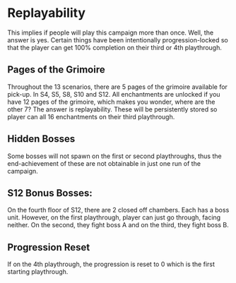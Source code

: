 # Replayability

This implies if people will play this campaign more than once. Well, the answer is yes.
Certain things have been intentionally progression-locked so that the player can get 100% completion on their third or 4th playthrough.

## Pages of the Grimoire

Throughout the 13 scenarios, there are 5 pages of the grimoire available for pick-up. In S4, S5, S8, S10 and S12. All enchantments are unlocked if you have 12 pages of the grimoire, which makes you wonder, where are the other 7? The answer is replayability. These will be persistently stored so player can all 16 enchantments on their third playthrough.

## Hidden Bosses

Some bosses will not spawn on the first or second playthroughs, thus the end-achievement of these are not obtainable in just one run of the campaign.

## S12 Bonus Bosses:

On the fourth floor of S12, there are 2 closed off chambers. Each has a boss unit. However, on the first playthrough, player can just go through, facing neither. On the second, they fight boss A and on the third, they fight boss B.

## Progression Reset

If on the 4th playthrough, the progression is reset to 0 which is the first starting playthrough.